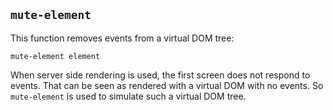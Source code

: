 ## `mute-element`

This function removes events from a virtual DOM tree:

```
mute-element element
```

When server side rendering is used, the first screen does not respond to events.
That can be seen as rendered with a virtual DOM with no events.
So `mute-element` is used to simulate such a virtual DOM tree.
